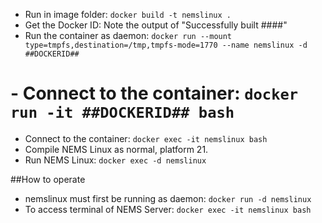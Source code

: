   - Run in image folder: `docker build -t nemslinux .`
  - Get the Docker ID: Note the output of "Successfully built ####"
  - Run the container as daemon: `docker run --mount type=tmpfs,destination=/tmp,tmpfs-mode=1770 --name nemslinux -d ##DOCKERID##`
#  - Connect to the container: `docker run -it ##DOCKERID## bash`
  - Connect to the container: `docker exec -it nemslinux bash`
  - Compile NEMS Linux as normal, platform 21.
  - Run NEMS Linux: `docker exec -d nemslinux`

##How to operate

  - nemslinux must first be running as daemon: `docker run -d nemslinux`
  - To access terminal of NEMS Server: `docker exec -it nemslinux bash`
